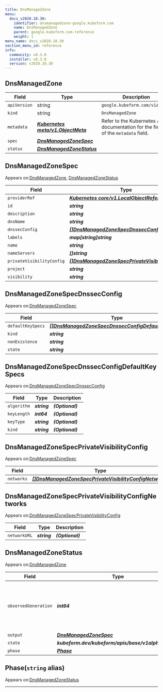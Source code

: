 ```yaml
---
title: DnsManagedZone
menu:
  docs_v2020.10.30:
    identifier: dnsmanagedzone-google.kubeform.com
    name: DnsManagedZone
    parent: google.kubeform.com-reference
    weight: 1
menu_name: docs_v2020.10.30
section_menu_id: reference
info:
  community: v0.3.0
  installer: v0.3.0
  version: v2020.10.30
---
```


## DnsManagedZone
| Field | Type | Description |
| ------ | ----- | ----------- |
| `apiVersion` | string | `google.kubeform.com/v1alpha1` |
|    `kind` | string | `DnsManagedZone` |
| `metadata` | ***[Kubernetes meta/v1.ObjectMeta](https://v1-18.docs.kubernetes.io/docs/reference/generated/kubernetes-api/v1.18/#objectmeta-v1-meta)***|Refer to the Kubernetes API documentation for the fields of the `metadata` field.|
| `spec` | ***[DnsManagedZoneSpec](#dnsmanagedzonespec)***||
| `status` | ***[DnsManagedZoneStatus](#dnsmanagedzonestatus)***||
## DnsManagedZoneSpec

Appears on:[DnsManagedZone](#dnsmanagedzone), [DnsManagedZoneStatus](#dnsmanagedzonestatus)

| Field | Type | Description |
| ------ | ----- | ----------- |
| `providerRef` | ***[Kubernetes core/v1.LocalObjectReference](https://v1-18.docs.kubernetes.io/docs/reference/generated/kubernetes-api/v1.18/#localobjectreference-v1-core)***||
| `id` | ***string***||
| `description` | ***string***| ***(Optional)*** |
| `dnsName` | ***string***||
| `dnssecConfig` | ***[[]DnsManagedZoneSpecDnssecConfig](#dnsmanagedzonespecdnssecconfig)***| ***(Optional)*** |
| `labels` | ***map[string]string***| ***(Optional)*** |
| `name` | ***string***||
| `nameServers` | ***[]string***| ***(Optional)*** |
| `privateVisibilityConfig` | ***[[]DnsManagedZoneSpecPrivateVisibilityConfig](#dnsmanagedzonespecprivatevisibilityconfig)***| ***(Optional)*** |
| `project` | ***string***| ***(Optional)*** |
| `visibility` | ***string***| ***(Optional)*** |
## DnsManagedZoneSpecDnssecConfig

Appears on:[DnsManagedZoneSpec](#dnsmanagedzonespec)

| Field | Type | Description |
| ------ | ----- | ----------- |
| `defaultKeySpecs` | ***[[]DnsManagedZoneSpecDnssecConfigDefaultKeySpecs](#dnsmanagedzonespecdnssecconfigdefaultkeyspecs)***| ***(Optional)*** |
| `kind` | ***string***| ***(Optional)*** |
| `nonExistence` | ***string***| ***(Optional)*** |
| `state` | ***string***| ***(Optional)*** |
## DnsManagedZoneSpecDnssecConfigDefaultKeySpecs

Appears on:[DnsManagedZoneSpecDnssecConfig](#dnsmanagedzonespecdnssecconfig)

| Field | Type | Description |
| ------ | ----- | ----------- |
| `algorithm` | ***string***| ***(Optional)*** |
| `keyLength` | ***int64***| ***(Optional)*** |
| `keyType` | ***string***| ***(Optional)*** |
| `kind` | ***string***| ***(Optional)*** |
## DnsManagedZoneSpecPrivateVisibilityConfig

Appears on:[DnsManagedZoneSpec](#dnsmanagedzonespec)

| Field | Type | Description |
| ------ | ----- | ----------- |
| `networks` | ***[[]DnsManagedZoneSpecPrivateVisibilityConfigNetworks](#dnsmanagedzonespecprivatevisibilityconfignetworks)***| ***(Optional)*** |
## DnsManagedZoneSpecPrivateVisibilityConfigNetworks

Appears on:[DnsManagedZoneSpecPrivateVisibilityConfig](#dnsmanagedzonespecprivatevisibilityconfig)

| Field | Type | Description |
| ------ | ----- | ----------- |
| `networkURL` | ***string***| ***(Optional)*** |
## DnsManagedZoneStatus

Appears on:[DnsManagedZone](#dnsmanagedzone)

| Field | Type | Description |
| ------ | ----- | ----------- |
| `observedGeneration` | ***int64***| ***(Optional)*** Resource generation, which is updated on mutation by the API Server.|
| `output` | ***[DnsManagedZoneSpec](#dnsmanagedzonespec)***| ***(Optional)*** |
| `state` | ***kubeform.dev/kubeform/apis/base/v1alpha1.State***| ***(Optional)*** |
| `phase` | ***[Phase](#phase)***| ***(Optional)*** |
## Phase(`string` alias)

Appears on:[DnsManagedZoneStatus](#dnsmanagedzonestatus)

---
